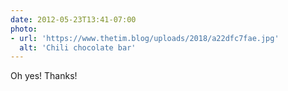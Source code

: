 ```yaml
---
date: 2012-05-23T13:41-07:00
photo:
- url: 'https://www.thetim.blog/uploads/2018/a22dfc7fae.jpg'
  alt: 'Chili chocolate bar'
---
```

Oh yes! Thanks!
